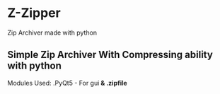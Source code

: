 # Z-Zipper
Zip Archiver made with python

## Simple Zip Archiver With Compressing ability with python 
Modules Used:
.PyQt5 - For gui<b/>
& .zipfile


